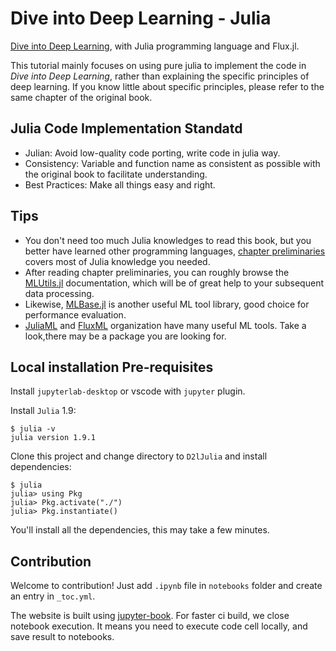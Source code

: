 # Dive into Deep Learning - Julia

[Dive into Deep Learning](https://d2l.ai/index.html), with Julia programming language and Flux.jl.

This tutorial mainly focuses on using pure julia to implement the code in *Dive into Deep Learning*, rather than explaining the specific principles of deep learning. If you know little about specific principles, please refer to the same chapter of the original book.

## Julia Code Implementation Standatd

- Julian: Avoid low-quality code porting, write code in julia way.
- Consistency: Variable and function name as consistent as possible with the original book to facilitate understanding.
- Best Practices: Make all things easy and right.

## Tips

- You don't need too much Julia knowledges to read this book, but you better have learned other programming languages, [chapter preliminaries](https://neroblackstone.github.io/D2lJulia/notebooks/chapter_preliminaries/Data%20Manipulation.html#) covers most of Julia knowledge you needed.
- After reading chapter preliminaries, you can roughly browse the [MLUtils.jl](https://juliaml.github.io/MLUtils.jl/dev/) documentation, which will be of great help to your subsequent data processing.
- Likewise, [MLBase.jl](https://github.com/JuliaStats/MLBase.jl) is another useful ML tool library, good choice for performance evaluation.
- [JuliaML](https://github.com/JuliaML) and [FluxML](https://github.com/FluxML) organization have many useful ML tools. Take a look,there may be a package you are looking for.

## Local installation Pre-requisites

Install `jupyterlab-desktop` or vscode with `jupyter` plugin.

Install `Julia` 1.9:

``` shell
$ julia -v
julia version 1.9.1
```

Clone this project and change directory to `D2lJulia` and install dependencies:

``` shell
$ julia
julia> using Pkg
julia> Pkg.activate("./")
julia> Pkg.instantiate()
```

You'll install all the dependencies, this may take a few minutes.

## Contribution

Welcome to contribution! Just add `.ipynb` file in `notebooks` folder and create an entry in `_toc.yml`.

The website is built using [jupyter-book](https://github.com/executablebooks/jupyter-book). For faster ci build, we close notebook execution. It means you need to execute code cell locally, and save result to notebooks.